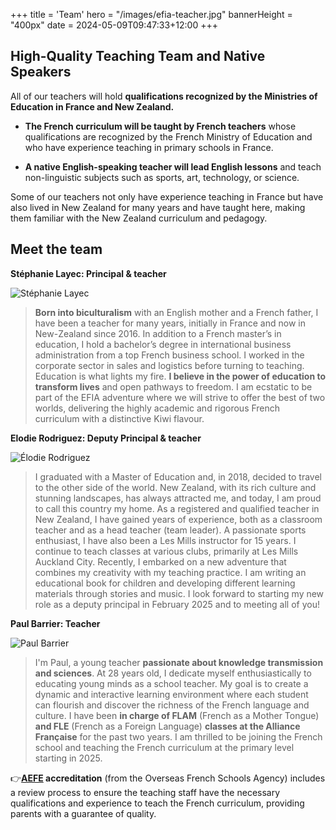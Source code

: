 +++
title = 'Team'
hero = "/images/efia-teacher.jpg"
bannerHeight = "400px"
date = 2024-05-09T09:47:33+12:00
+++

## High-Quality Teaching Team and Native Speakers

All of our teachers will hold **qualifications recognized by the Ministries of Education in France and New Zealand.**

- **The French curriculum will be taught by French teachers** whose qualifications are recognized by the French Ministry of Education and who have experience teaching in primary schools in France.

- **A native English-speaking teacher will lead English lessons** and teach non-linguistic subjects such as sports, art, technology, or science.

Some of our teachers not only have experience teaching in France but have also lived in New Zealand for many years and have taught here, making them familiar with the New Zealand curriculum and pedagogy.

## Meet the team

**Stéphanie Layec: Principal & teacher**

![Stéphanie Layec](/images/Stephanie-Layec.jpg "Stéphanie Layec")

> **Born into biculturalism** with an English mother and a French father, I have been a teacher for many years, initially in France and now in New-Zealand since 2016.
> In addition to a French master’s in education, I hold a bachelor’s degree in international business administration from a top French business school. I worked in the corporate sector in sales and logistics before turning to teaching.
> Education is what lights my fire. **I believe in the power of education to transform lives** and open pathways to freedom. I am ecstatic to be part of the EFIA adventure where we will strive to offer the best of two worlds, delivering the highly academic and rigorous French curriculum with a distinctive Kiwi flavour.

**Elodie Rodriguez: Deputy Principal & teacher**

![Élodie Rodriguez](/images/Elodie-Rodriguez.jpg "Élodie Rodriguez")

> I graduated with a Master of Education and, in 2018, decided to travel to the other side of the world. New Zealand, with its rich culture and stunning landscapes, has always attracted me, and today, I am proud to call this country my home.
> As a registered and qualified teacher in New Zealand, I have gained years of experience, both as a classroom teacher and as a head teacher (team leader). A passionate sports enthusiast, I have also been a Les Mills instructor for 15 years. I continue to teach classes at various clubs, primarily at Les Mills Auckland City.
> Recently, I embarked on a new adventure that combines my creativity with my teaching practice. I am writing an educational book for children and developing different learning materials through stories and music.
> I look forward to starting my new role as a deputy principal in February 2025 and to meeting all of you!

**Paul Barrier: Teacher**

![Paul Barrier](/images/Paul-Barrier.png "Paul Barrier")

> I'm Paul, a young teacher **passionate about knowledge transmission and sciences**.
> At 28 years old, I dedicate myself enthusiastically to educating young minds as a school teacher. My goal is to create a dynamic and interactive learning environment where each student can flourish and discover the richness of the French language and culture.
> I have been **in charge of FLAM** (French as a Mother Tongue) **and FLE** (French as a Foreign Language) **classes at the Alliance Française** for the past two years. I am thrilled to be joining the French school and teaching the French curriculum at the primary level starting in 2025.

👉**[AEFE](/curriculum/aefe) accreditation** (from the Overseas French Schools Agency) includes a review process to ensure the teaching staff have the necessary qualifications and experience to teach the French curriculum, providing parents with a guarantee of quality.
